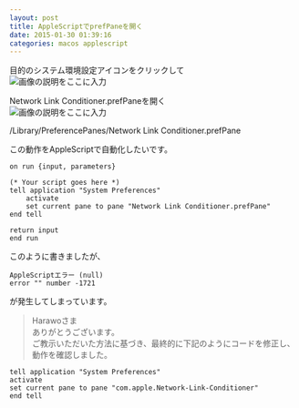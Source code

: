 ```yaml
---
layout: post
title: AppleScriptでprefPaneを開く
date: 2015-01-30 01:39:16
categories: macos applescript
---
```

<!-- {% raw %} -->
<p>目的のシステム環境設定アイコンをクリックして<br>
<img src="https://i.stack.imgur.com/jJYUe.png" alt="画像の説明をここに入力"></p>

<p>Network Link Conditioner.prefPaneを開く<br>
<img src="https://i.stack.imgur.com/EHkqk.png" alt="画像の説明をここに入力"></p>

<p>/Library/PreferencePanes/Network Link Conditioner.prefPane</p>

<p>この動作をAppleScriptで自動化したいです。</p>

<pre><code>on run {input, parameters}

(* Your script goes here *)
tell application "System Preferences"
    activate
    set current pane to pane "Network Link Conditioner.prefPane"
end tell

return input
end run
</code></pre>

<p>このように書きましたが、</p>

<pre><code>AppleScriptエラー (null)
error "" number -1721
</code></pre>

<p>が発生してしまっています。</p>

<blockquote>
  <p>Harawoさま<br>
  ありがとうございます。<br>
  ご教示いただいた方法に基づき、最終的に下記のようにコードを修正し、動作を確認しました。</p>
</blockquote>

<pre><code>tell application "System Preferences"
activate
set current pane to pane "com.apple.Network-Link-Conditioner"
end tell
</code></pre>
<!-- {% endraw %} -->
